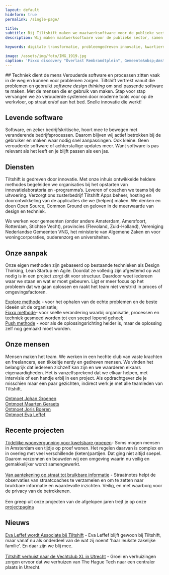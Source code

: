 ```yaml
---
layout: default
hideform: true
permalink: /single-page/

title: 
subtitle: Bij Tiltshift maken we maatwerksoftware voor de publieke sector, samen met de mensen die het gaan gebruiken.
description: Wij maken maatwerksoftware voor de publieke sector, samen met de mensen die het gaan gebruiken.

keywords: digitale transformatie, probleemgedreven innovatie, kwartiermaker, human centered design, software design thinking, service design, lean startup, lean ux, agile development, xp, scrum, labs, apps, projecten, advies, consultancy, overheid, overheden, publieke sector, mens centraal, common ground, open source, creative commons, creative thinking, open collaboration, Fixxx, Push

image: /assets/img/foto/IMG_1919.jpg
caption: 'Fixxx discovery "Overlast Rembrandtplein", Gemeente&nbsp;Amsterdam'
---
```

<a name="Wat we doen"/>
## Techniek dient de mens
Verouderde software en processen zitten vaak in de weg en kunnen voor problemen zorgen. Tiltshift vertrekt vanuit die problemen en gebruikt <i>software design thinking</i> om snel passende software te maken. Met de mensen die er gebruik van maken. Stap voor stap vervangen we zo verouderde systemen door moderne tools voor op de werkvloer, op straat en/of aan het bed. Snelle innovatie die werkt!

## Levende software
Software, en zeker bedrijfskritische, hoort mee te bewegen met veranderende bedrijfsprocessen. Daarom blijven wij actief betrokken bij de gebruiker en maken waar nodig snel aanpassingen. Ook kleine. Geen verouderde software of achterstallige updates meer. Want software is pas relevant als het leeft en je blijft passen als een jas.

## Diensten
Tiltshift is gedreven door innovatie. Met onze inhuis ontwikkelde heldere methodes begeleiden we organisaties bij het opstarten van innovatielaboratoria en -programma’s. Leveren of coachen we teams bij de uitvoering. Verzorgt ons zusterbedrijf Tiltshift Apps beheer, hosting en doorontwikkeling van de applicaties die we (helpen) maken. We denken en doen Open Source, Common Ground en geloven in de meerwaarde van design en techniek. 

We werken voor gemeenten (onder andere Amsterdam, Amersfoort, Rotterdam, Stichtse Vecht), provincies (Flevoland, Zuid-Holland), Vereniging Nederlandse Gemeenten VNG, het ministerie van Algemene Zaken en voor woningcorporaties, ouderenzorg en universiteiten. 

## Onze aanpak
Onze eigen methoden zijn gebaseerd op bestaande technieken als Design Thinking, Lean Startup en Agile. Doordat ze volledig zijn afgestemd op wat nodig is in een project zorgt dit voor structuur. Daardoor weet iedereen waar we staan en wat er moet gebeuren. Ligt er meer focus op het probleem dat we gaan oplossen en raakt het team niet verstrikt in proces of omgevingsfactoren.

[Explore methode](/methodes/explore/) - voor het ophalen van de echte problemen en de beste ideeën uit de organisatie;<br>
[Fixxx methode](/methodes/fixxx/)- voor snelle verandering waarbij organisatie, processen en techniek gesmeed worden tot een soepel lopend geheel;<br>
[Push methode](/methodes/push/) - voor als de oplossingsrichting helder is, maar de oplossing zelf nog gemaakt moet worden.<br>

## Onze mensen
Mensen maken het team. We werken in een hechte club van vaste krachten en freelancers, een tikkeltje nerdy en gedreven mensen. We vinden het belangrijk dat iedereen zichzelf kan zijn en we waarderen elkaars eigenaardigheden. Het is vanzelfsprekend dat we elkaar helpen, met intervisie of een handje erbij in een project. Als opdrachtgever zie je misschien maar een paar gezichten, indirect werk je met alle teamleden van Tiltshift.

[Ontmoet Johan Groenen](/mensen/johan-groenen/)<br>
[Ontmoet Maarten Geraets](/mensen/maarten-geraets/)<br>
[Ontmoet Joris Boeren](/mensen/joris-boeren/)<br>
[Ontmoet Eva Leffef](/mensen/eva-leffef/)<br>
 

## Recente projecten
[Tijdelijke woonvergunning voor kwetsbare groepen](/projecten/woonvergunning-voor-kwetsbare-groepen/)- Soms mogen mensen in Amsterdam een tijdje op proef wonen. Het regelen daarvan is complex en in overleg met veel verschillende (keten)partijen. Dat ging niet altijd soepel. Daarom verzonnen en bouwden wij een omgeving waarin nu veilig en gemakkelijker wordt samengewerkt. 
<br><br>
[Van aantekening op straat tot bruikbare informatie](/projecten/ondersteuning-straatcoaches/) - Straatnotes helpt de observaties van straatcoaches te verzamelen en  om te zetten naar bruikbare informatie en waardevolle inzichten. Veilig, en met waarborg voor de privacy van de betrokkenen. 
<br><br>
Een greep uit onze projecten van de afgelopen jaren trejf je op onze [projectpagina](/pages/projecten/)

## Nieuws
[Eva Leffef wordt Associate bij Tiltshift](https://www.linkedin.com/feed/update/urn:li:activity:6759385123508117504) - Eva Leffef blijft gewoon bij Tiltshift, maar vanaf nu als onderdeel van de wat zij noemt 'haar leukste zakelijke familie'. En daar zijn we blij mee. 
<br><br>
[Tiltshift verhuist naar de Vechtclub XL in Utrecht](https://www.linkedin.com/feed/update/urn:li:activity:6746708254681890816) - Groei en verhuizingen zorgen ervoor dat we verhuizen van The Hague Tech naar een centraler plaats in Utrecht. 

